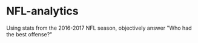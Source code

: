 # NFL-analytics
Using stats from the 2016-2017 NFL season, objectively answer "Who had the best offense?"
